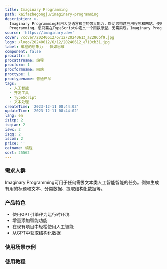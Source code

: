 ```yaml
---
title: Imaginary Programming
path: kaifazhegongju/imaginary-programming
description: >-
  Imaginary Programming利用大型语言模型的强大能力，帮助您构建应用程序和网站。使用Imaginary
  Programming，您只需在TypeScript中定义一个函数原型，无需实现，Imaginary Programming就会利用GPT引擎完成其余工作。
source: 'https://imaginary.dev'
cover: /cover/20240612/6/12/20240612_a2286bf9.jpg
logo: /logo/20240612/6/12/20240612_e710cb31.jpg
label: 编程的想象力 - 快如思维
component: false
procattr: 5
procattrname: 编程
procform: 1
procformname: 网站
proctype: 1
proctypename: 普通产品
tags:
  - 人工智能
  - 开发工具
  - TypeScript
  - 文本处理
createTime: '2023-12-11 08:44:02'
updateTime: '2023-12-11 08:44:02'
lang: en
isicp: 2
isqian: 2
iswx: 2
isqq: 2
iscom: 2
price: ''
catname: 编程
sort: 25562
---
```




### 需求人群
Imaginary Programming可用于任何需要文本类人工智能智能的任务。例如生成有用的标题和文本、分类数据、提取结构化数据等。

### 产品特色
- 使用GPT引擎作为运行时环境
- 增量添加智能功能
- 在现有项目中轻松使用人工智能
- 从GPT中获取结构化数据

### 使用场景示例


### 使用教程


  
